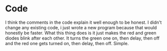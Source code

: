 # Code
I think the comments in the code explain it well enough to be honest. 
I didn't change any existing code, i just wrote a new program because that would honestly be faster. 
What this thing does  is it just makes the red and green diodes blink after each other. 
It turns the green one on, then delay, then off and the red one gets turned on, then delay, then off. 
Simple. 

